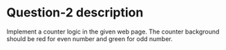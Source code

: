 # Question-2 description

Implement a counter logic in the given web page. The counter background should be red for even number and green for odd number.
